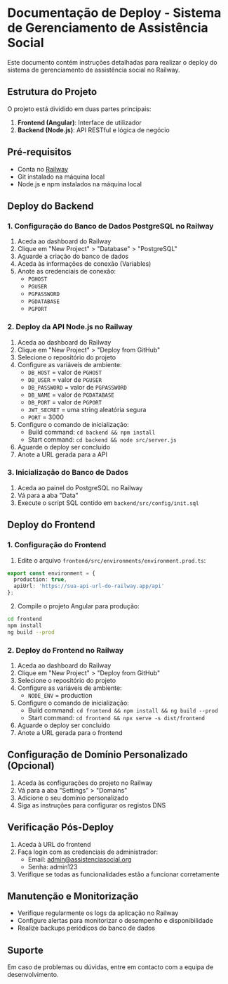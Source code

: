 # Documentação de Deploy - Sistema de Gerenciamento de Assistência Social

Este documento contém instruções detalhadas para realizar o deploy do sistema de gerenciamento de assistência social no Railway.

## Estrutura do Projeto

O projeto está dividido em duas partes principais:

1. **Frontend (Angular)**: Interface de utilizador
2. **Backend (Node.js)**: API RESTful e lógica de negócio

## Pré-requisitos

- Conta no [Railway](https://railway.app/)
- Git instalado na máquina local
- Node.js e npm instalados na máquina local

## Deploy do Backend

### 1. Configuração do Banco de Dados PostgreSQL no Railway

1. Aceda ao dashboard do Railway
2. Clique em "New Project" > "Database" > "PostgreSQL"
3. Aguarde a criação do banco de dados
4. Aceda às informações de conexão (Variables)
5. Anote as credenciais de conexão:
   - `PGHOST`
   - `PGUSER`
   - `PGPASSWORD`
   - `PGDATABASE`
   - `PGPORT`

### 2. Deploy da API Node.js no Railway

1. Aceda ao dashboard do Railway
2. Clique em "New Project" > "Deploy from GitHub"
3. Selecione o repositório do projeto
4. Configure as variáveis de ambiente:
   - `DB_HOST` = valor de `PGHOST`
   - `DB_USER` = valor de `PGUSER`
   - `DB_PASSWORD` = valor de `PGPASSWORD`
   - `DB_NAME` = valor de `PGDATABASE`
   - `DB_PORT` = valor de `PGPORT`
   - `JWT_SECRET` = uma string aleatória segura
   - `PORT` = 3000
5. Configure o comando de inicialização:
   - Build command: `cd backend && npm install`
   - Start command: `cd backend && node src/server.js`
6. Aguarde o deploy ser concluído
7. Anote a URL gerada para a API

### 3. Inicialização do Banco de Dados

1. Aceda ao painel do PostgreSQL no Railway
2. Vá para a aba "Data"
3. Execute o script SQL contido em `backend/src/config/init.sql`

## Deploy do Frontend

### 1. Configuração do Frontend

1. Edite o arquivo `frontend/src/environments/environment.prod.ts`:
```typescript
export const environment = {
  production: true,
  apiUrl: 'https://sua-api-url-do-railway.app/api'
};
```

2. Compile o projeto Angular para produção:
```bash
cd frontend
npm install
ng build --prod
```

### 2. Deploy do Frontend no Railway

1. Aceda ao dashboard do Railway
2. Clique em "New Project" > "Deploy from GitHub"
3. Selecione o repositório do projeto
4. Configure as variáveis de ambiente:
   - `NODE_ENV` = production
5. Configure o comando de inicialização:
   - Build command: `cd frontend && npm install && ng build --prod`
   - Start command: `cd frontend && npx serve -s dist/frontend`
6. Aguarde o deploy ser concluído
7. Anote a URL gerada para o frontend

## Configuração de Domínio Personalizado (Opcional)

1. Aceda às configurações do projeto no Railway
2. Vá para a aba "Settings" > "Domains"
3. Adicione o seu domínio personalizado
4. Siga as instruções para configurar os registos DNS

## Verificação Pós-Deploy

1. Aceda à URL do frontend
2. Faça login com as credenciais de administrador:
   - Email: admin@assistenciasocial.org
   - Senha: admin123
3. Verifique se todas as funcionalidades estão a funcionar corretamente

## Manutenção e Monitorização

- Verifique regularmente os logs da aplicação no Railway
- Configure alertas para monitorizar o desempenho e disponibilidade
- Realize backups periódicos do banco de dados

## Suporte

Em caso de problemas ou dúvidas, entre em contacto com a equipa de desenvolvimento.

